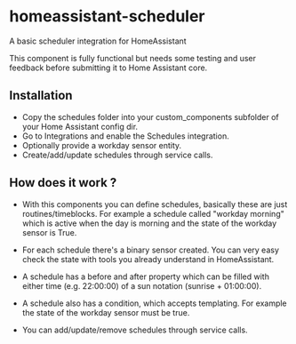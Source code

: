 # homeassistant-scheduler
A basic scheduler integration for HomeAssistant

This component is fully functional but needs some testing and user feedback before submitting it to Home Assistant core.

## Installation
- Copy the schedules folder into your custom_components subfolder of your Home Assistant config dir.
- Go to Integrations and enable the Schedules integration.
- Optionally provide a workday sensor entity.
- Create/add/update schedules through service calls.

## How does it work ?
- With this components you can define schedules, basically these are just routines/timeblocks.
For example a schedule called "workday morning" which is active when the day is morning and the state of the workday sensor is True.

- For each schedule there's a binary sensor created. You can very easy check the state with tools you already understand in HomeAssistant.

- A schedule has a before and after property which can be filled with either time (e.g. 22:00:00) of a sun notation (sunrise + 01:00:00).

- A schedule also has a condition, which accepts templating. For example the state of the workday sensor must be true.

- You can add/update/remove schedules through service calls.


